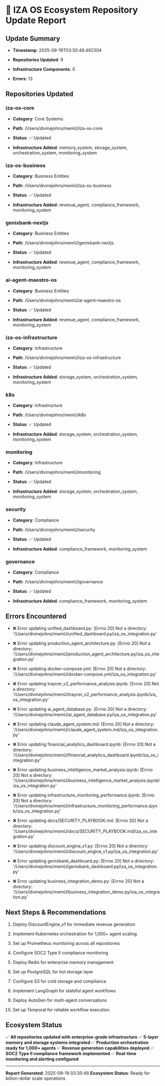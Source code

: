 
# 🚀 IZA OS Ecosystem Repository Update Report


## **Update Summary**



- **Timestamp**: 2025-09-19T03:30:48.492304

- **Repositories Updated**: 9

- **Infrastructure Components**: 0

- **Errors**: 13

## **Repositories Updated**



### iza-os-core



- **Category**: Core Systems

- **Path**: /Users/divinejohns/memU/iza-os-core

- **Status**: ✅ Updated

- **Infrastructure Added**: memory_system, storage_system, orchestration_system, monitoring_system


### iza-os-business



- **Category**: Business Entities

- **Path**: /Users/divinejohns/memU/iza-os-business

- **Status**: ✅ Updated

- **Infrastructure Added**: revenue_agent, compliance_framework, monitoring_system


### genixbank-nextjs



- **Category**: Business Entities

- **Path**: /Users/divinejohns/memU/genixbank-nextjs

- **Status**: ✅ Updated

- **Infrastructure Added**: revenue_agent, compliance_framework, monitoring_system


### ai-agent-maestro-os



- **Category**: Business Entities

- **Path**: /Users/divinejohns/memU/ai-agent-maestro-os

- **Status**: ✅ Updated

- **Infrastructure Added**: revenue_agent, compliance_framework, monitoring_system


### iza-os-infrastructure



- **Category**: Infrastructure

- **Path**: /Users/divinejohns/memU/iza-os-infrastructure

- **Status**: ✅ Updated

- **Infrastructure Added**: storage_system, orchestration_system, monitoring_system


### k8s



- **Category**: Infrastructure

- **Path**: /Users/divinejohns/memU/k8s

- **Status**: ✅ Updated

- **Infrastructure Added**: storage_system, orchestration_system, monitoring_system


### monitoring



- **Category**: Infrastructure

- **Path**: /Users/divinejohns/memU/monitoring

- **Status**: ✅ Updated

- **Infrastructure Added**: storage_system, orchestration_system, monitoring_system


### security



- **Category**: Compliance

- **Path**: /Users/divinejohns/memU/security

- **Status**: ✅ Updated

- **Infrastructure Added**: compliance_framework, monitoring_system


### governance



- **Category**: Compliance

- **Path**: /Users/divinejohns/memU/governance

- **Status**: ✅ Updated

- **Infrastructure Added**: compliance_framework, monitoring_system


## **Errors Encountered**



- ❌ Error updating unified_dashboard.py: [Errno 20] Not a directory: '/Users/divinejohns/memU/unified_dashboard.py/iza_os_integration.py'

- ❌ Error updating production_agent_architecture.py: [Errno 20] Not a directory: '/Users/divinejohns/memU/production_agent_architecture.py/iza_os_integration.py'

- ❌ Error updating docker-compose.yml: [Errno 20] Not a directory: '/Users/divinejohns/memU/docker-compose.yml/iza_os_integration.py'

- ❌ Error updating traycer_v2_performance_analysis.ipynb: [Errno 20] Not a directory: '/Users/divinejohns/memU/traycer_v2_performance_analysis.ipynb/iza_os_integration.py'

- ❌ Error updating ai_agent_database.py: [Errno 20] Not a directory: '/Users/divinejohns/memU/ai_agent_database.py/iza_os_integration.py'

- ❌ Error updating claude_agent_system.md: [Errno 20] Not a directory: '/Users/divinejohns/memU/claude_agent_system.md/iza_os_integration.py'

- ❌ Error updating financial_analytics_dashboard.ipynb: [Errno 20] Not a directory: '/Users/divinejohns/memU/financial_analytics_dashboard.ipynb/iza_os_integration.py'

- ❌ Error updating business_intelligence_market_analysis.ipynb: [Errno 20] Not a directory: '/Users/divinejohns/memU/business_intelligence_market_analysis.ipynb/iza_os_integration.py'

- ❌ Error updating infrastructure_monitoring_performance.ipynb: [Errno 20] Not a directory: '/Users/divinejohns/memU/infrastructure_monitoring_performance.ipynb/iza_os_integration.py'

- ❌ Error updating docs/SECURITY_PLAYBOOK.md: [Errno 20] Not a directory: '/Users/divinejohns/memU/docs/SECURITY_PLAYBOOK.md/iza_os_integration.py'

- ❌ Error updating discount_engine_v1.py: [Errno 20] Not a directory: '/Users/divinejohns/memU/discount_engine_v1.py/iza_os_integration.py'

- ❌ Error updating genixbank_dashboard.py: [Errno 20] Not a directory: '/Users/divinejohns/memU/genixbank_dashboard.py/iza_os_integration.py'

- ❌ Error updating business_integration_demo.py: [Errno 20] Not a directory: '/Users/divinejohns/memU/business_integration_demo.py/iza_os_integration.py'

## **Next Steps & Recommendations**



1. Deploy DiscountEngine_v1 for immediate revenue generation

2. Implement Kubernetes orchestration for 1,000+ agent scaling

3. Set up Prometheus monitoring across all repositories

4. Configure SOC2 Type II compliance monitoring

5. Deploy Redis for enterprise memory management

6. Set up PostgreSQL for hot storage layer

7. Configure S3 for cold storage and compliance

8. Implement LangGraph for stateful agent workflows

9. Deploy AutoGen for multi-agent conversations

10. Set up Temporal for reliable workflow execution


## **Ecosystem Status**


✅ **All repositories updated with enterprise-grade infrastructure**
✅ **5-layer memory and storage systems integrated**
✅ **Production orchestration ready for 1,000+ agents**
✅ **Revenue generation capabilities deployed**
✅ **SOC2 Type II compliance framework implemented**
✅ **Real-time monitoring and alerting configured**

---

**Report Generated**: 2025-09-19 03:30:48
**Ecosystem Status**: Ready for billion-dollar scale operations
